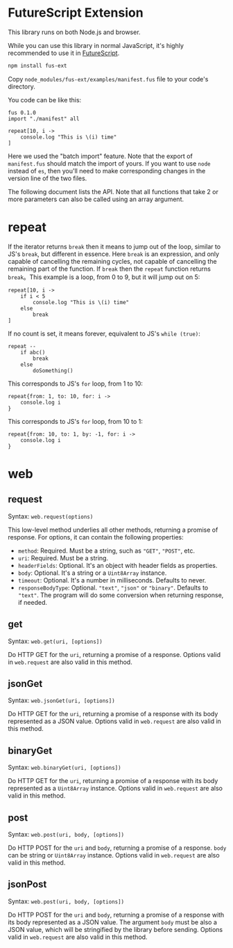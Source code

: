# FutureScript Extension

This library runs on both Node.js and browser.

While you can use this library in normal JavaScript, it's highly recommended to use it in [FutureScript](http://futurescript.org/).

```bash
npm install fus-ext
```

Copy `node_modules/fus-ext/examples/manifest.fus` file to your code's directory.

You code can be like this:

```fus
fus 0.1.0
import "./manifest" all

repeat[10, i ->
    console.log "This is \(i) time"
]
```

Here we used the "batch import" feature. Note that the export of `manifest.fus` should match the import of yours. If you want to use `node` instead of `es`, then you'll need to make corresponding changes in the version line of the two files.

The following document lists the API. Note that all functions that take 2 or more parameters can also be called using an array argument.

repeat
======

If the iterator returns `break` then it means to jump out of the loop, similar to JS's `break`, but different in essence. Here `break` is an expression, and only capable of cancelling the remaining cycles, not capable of cancelling the remaining part of the function. If `break` then the `repeat` function returns `break`。This example is a loop, from 0 to 9, but it will jump out on 5:

```fus
repeat[10, i ->
    if i < 5
        console.log "This is \(i) time"
    else
        break
]
```

If no count is set, it means forever, equivalent to JS's `while (true)`:

```fus
repeat --
    if abc()
        break
    else
        doSomething()
```

This corresponds to JS's `for` loop, from 1 to 10:

```fus
repeat{from: 1, to: 10, for: i ->
    console.log i
}
```

This corresponds to JS's `for` loop, from 10 to 1:

```fus
repeat{from: 10, to: 1, by: -1, for: i ->
    console.log i
}
```

web
====

request
-------

Syntax: `web.request(options)`

This low-level method underlies all other methods, returning a promise of response. For options, it can contain the following properties:

- `method`: Required. Must be a string, such as `"GET"`, `"POST"`, etc.
- `uri`: Required. Must be a string.
- `headerFields`: Optional. It's an object with header fields as properties.
- `body`: Optional. It's a string or a `Uint8Array` instance.
- `timeout`: Optional. It's a number in milliseconds. Defaults to never.
- `responseBodyType`: Optional. `"text"`, `"json"` or `"binary"`. Defaults to `"text"`. The program will do some conversion when returning response, if needed.

get
----

Syntax: `web.get(uri, [options])`

Do HTTP GET for the `uri`, returning a promise of a response. Options valid in `web.request` are also valid in this method.

jsonGet
-------

Syntax: `web.jsonGet(uri, [options])`

Do HTTP GET for the `uri`, returning a promise of a response with its body represented as a JSON value. Options valid in `web.request` are also valid in this method.

binaryGet
---------

Syntax: `web.binaryGet(uri, [options])`

Do HTTP GET for the `uri`, returning a promise of a response with its body represented as a `Uint8Array` instance. Options valid in `web.request` are also valid in this method.

post
----

Syntax: `web.post(uri, body, [options])`

Do HTTP POST for the `uri` and `body`, returning a promise of a response. `body` can be string or `Uint8Array` instance. Options valid in `web.request` are also valid in this method.

jsonPost
--------

Syntax: `web.post(uri, body, [options])`

Do HTTP POST for the `uri` and `body`, returning a promise of a response with its body represented as a JSON value. The argument `body` must be also a JSON value, which will be stringified by the library before sending. Options valid in `web.request` are also valid in this method.
